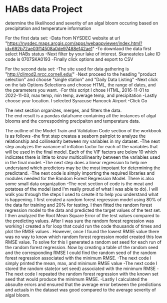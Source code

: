 # HABs data Project 
determine the likelihood and severity of an algal bloom occuring based on precipitation and temperature information

For the first data set:
-Data from NYSDEC website at url "https://nysdec.maps.arcgis.com/apps/webappviewer/index.html?id=692b72ae03f14508a0de97488e142ae1"
-To downlaod the data first select HABs status
-Next filter by your lake of interest.  Skaneateles Lake ID code is 0707SKA0193
-Finally click options and export to CSV

For the second data set:
-The site used for data gathering is "http://climod2.nrcc.cornell.edu/"
-Next proceed to the heading "product selection" and choose "single station" and "Daily Data Listing"
-Next click on the tab Options Selections and choose HTML, the range of dates, and the parameters you want.
-For this script I chose HTML, 2016-11-01 to 2022-11-03, max temp, min temp, average temp, and precipitation
-Lastly choose your location. I selected Syracuse Hancock Airport
-Click Go

The next section organizes, merges, and filters the data.  
  The end result is a pandas dataframe containing all the instances of algal blooms
  and the correspodning precipaiton and temperature data.



The outline of the Model Train and Validation Code section of the workbook is as follows
-the first step createa a seaborn pairplot to analyze the relationship and collinearity between my variables in my dataset.
-The next step analyzes the variance of inflation factor for each of the variables that will be used in the final model.  Each of the VIF factors are below 10 which indicates there is little to know multicollinearity between the variables used in the final model.
-The next step does a linear regression to help me understand which predictors may be the most impotant for determining the predictand.
-The next code is simply importing the required libraries and modules needed for the Random Forest Regression Model. There is also some small data organization
-The next section of code is the meat and potatoes of the model (and I'm really proud of what I was able to do).  I will walk you through the steps I used to create it to help you understand what is happening.  I first created a random forest regression model using 80% of the data for training and 20% for testing.  I then fitted the random forest regression model to the data and predicted the target values of the test set.  I then analyzed the Root Mean Square Error of the test values compared to the predicting values. After I was sure the random forest regression was working I created a for loop that could run the code thousands of times and plot the RMSE values .  However, once I found the lowest RMSE value there was no way to know which random forest regression model created this low RMSE value.  To solve for this I generated a random set seed for each run of the random forest regression.  Now by creating a table of the random seed and the corresponding RMSE I could find the random seed of the random forest regression associated with the minimum RMSE.
-The next code I simply printed the mean, max, and minimum RMSE value
-The next code I stored the random state(or set seed) associated with the minimum RMSE
-The next code I repeated the random forest regression with the known set seed that would produce the minimum RMSE.
-Lastly I calculated the absoulte errors and ensured that the average error between the predictions and actuals in the dataset was good compared to the average severity of algal bloom.
